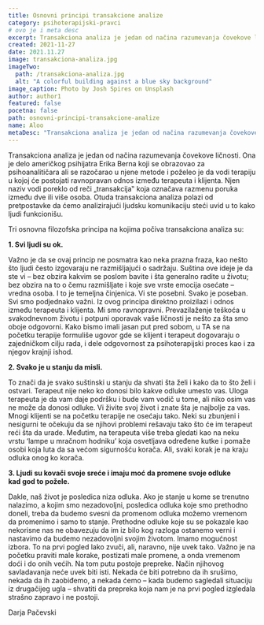 ```yaml
---
title: Osnovni principi transakcione analize
category: psihoterapijski-pravci
# ovo je i meta desc
excerpt: Transakciona analiza je jedan od načina razumevanja čovekove ličnosti.
created: 2021-11-27
date: 2021.11.27
image: transakciona-analiza.jpg
imageTwo:
  path: /transakciona-analiza.jpg
  alt: "A colorful building against a blue sky background"
image_caption: Photo by Josh Spires on Unsplash
author: author1
featured: false
pocetna: false
path: osnovni-principi-transakcione-analize
name: Aloo
metaDesc: "Transakciona analiza je jedan od načina razumevanja čovekove ličnosti."
---
```



Transakciona analiza je jedan od načina razumevanja čovekove ličnosti. Ona je delo američkog psihijatra Erika Berna koji se obrazovao za psihoanalitičara ali se razočarao u njene metode i poželeo je da vodi terapiju u kojoj će postojati ravnopravan odnos između terapeuta i klijenta. Njen naziv vodi poreklo od reči „transakcija‟ koja označava razmenu poruka između dve ili više osoba. Otuda transakciona analiza polazi od pretpostavke da ćemo analizirajući ljudsku komunikaciju steći uvid u to kako ljudi funkcionišu.

Tri osnovna filozofska principa na kojima počiva transakciona analiza su:

**1. Svi ljudi su ok.** 

Važno je da se ovaj princip ne posmatra kao neka prazna fraza, kao nešto što ljudi često izgovaraju ne razmišljajući o sadržaju. Suština ove ideje je da ste vi – bez obzira kakvim se poslom bavite i šta generalno radite u životu; bez obzira na to o čemu razmišljate i koje sve vrste emocija osećate – vredna osoba. I to je temeljna činjenica. Vi ste posebni. Svako je poseban. Svi smo podjednako važni. Iz ovog principa direktno proizilazi i odnos između terapeuta i klijenta. Mi smo ravnopravni. Prevazilaženje teškoća u svakodnevnom životu i potpuni oporavak vaše ličnosti je nešto za šta smo oboje odgovorni. Kako bismo imali jasan put pred sobom, u TA se na početku terapije formuliše ugovor gde se klijent i terapeut dogovaraju o zajedničkom cilju rada, i dele odgovornost za psihoterapijski proces kao i za njegov krajnji ishod.

**2. Svako je u stanju da misli.**

To znači da je svako suštinski u stanju da shvati šta želi i kako da to što želi i ostvari. Terapeut nije neko ko donosi bilo kakve odluke umesto vas. Uloga terapeuta je da vam daje podršku i bude vam vodič u tome, ali niko osim vas ne može da donosi odluke. Vi živite svoj život i znate šta je najbolje za vas. Mnogi klijenti se na početku terapije ne osećaju tako. Neki su zbunjeni i nesigurni te očekuju da se njihovi problemi rešavaju tako što će im terapeut reći šta da urade. Međutim, na terapeuta više treba gledati kao na neku vrstu ‘lampe u mračnom hodniku’ koja osvetljava određene kutke i pomaže osobi koja luta da sa većom sigurnošću korača. Ali, svaki korak je na kraju odluka onog ko korača.

**3. Ljudi su kovači svoje sreće i imaju moć da promene svoje odluke kad god to požele.** 

Dakle, naš život je posledica niza odluka. Ako je stanje u kome se trenutno nalazimo, a kojim smo nezadovoljni, posledica odluka koje smo prethodno doneli, treba da budemo svesni da promenom odluka možemo vremenom da promenimo i samo to stanje. Prethodne odluke koje su se pokazale kao nekorisne nas ne obavezuju da im iz bilo kog razloga ostanemo verni i nastavimo da budemo nezadovoljni svojim životom. Imamo mogućnost izbora. To na prvi pogled lako zvuči, ali, naravno, nije uvek tako. Važno je na početku praviti male korake, postizati male promene, a onda vremenom doći i do onih većih. Na tom putu postoje prepreke. Način njihovog savladavanja neće uvek biti isti. Nekada će biti potrebno da ih srušimo, nekada da ih zaobiđemo, a nekada ćemo – kada budemo sagledali situaciju iz drugačijeg ugla – shvatiti da prepreka koja nam je na prvi pogled izgledala strašno zapravo i ne postoji.


Darja Pačevski
